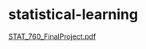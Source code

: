 # statistical-learning

[STAT_760_FinalProject.pdf](https://github.com/abraham-atsiwo/statistical-learning/files/9391593/STAT_760_FinalProject.pdf)
